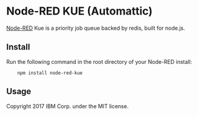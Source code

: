 # Node-RED KUE (Automattic)

[Node-RED](http://nodered.org) Kue is a priority job queue backed by redis, built for node.js.

## Install

Run the following command in the root directory of your Node-RED install:

````
    npm install node-red-kue
````

## Usage



Copyright 2017 IBM Corp. under the MIT license.
